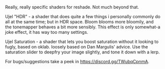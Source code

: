 Really, really specific shaders for reshade. Not much beyond that.

Ujel "HDR" - a shader that does quite a few things i personally commonly do all at the same time; but in HDR space. Bloom blooms more bloomily, and the tonemapper behaves a bit more sensibly. This effect is only somewhat-a joke effect, it has way too many settings.

Ujel Saturation - a shader that lets you boost saturation without it looking to fugly, based on oklab. loosely based on Dan Margulis' advice. Use the saturation slider to deepfry your image slightly, and tone it down with a lerp.


For bugs/suggestions take a peek in https://discord.gg/TWubqCpnmA.
